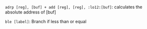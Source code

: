 `adrp [reg], [buf] + add [reg], [reg], :lo12:[buf]`: calculates the absolute address of [buf]

`ble [label]`: Branch if less than or equal